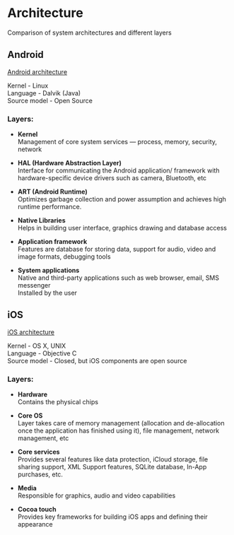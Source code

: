 # Architecture
Comparison of system architectures and different layers

## Android
[Android architecture](photos/architecture-android.png)

Kernel - Linux  
Language - Dalvik (Java)  
Source model - Open Source

### Layers:  

*   **Kernel**      
        Management of core system services — process, memory, security, network

*   **HAL (Hardware Abstraction Layer)**  
        Interface for communicating the Android application/ framework with hardware-specific device drivers such as camera, Bluetooth, etc
*   **ART (Android Runtime)**  
        Optimizes garbage collection and power assumption and achieves high runtime performance.
*   **Native Libraries**  
        Helps in building user interface, graphics drawing and database access
*	**Application framework**  
        Features are database for storing data, support for audio, video and image formats, debugging tools
*	**System applications**  
        Native and third-party applications such as web browser, email, SMS messenger   
        Installed by the user

## iOS
[iOS architecture](photos/architecture-ios.png)

Kernel - OS X, UNIX  
Language -  Objective C  
Source model -  Closed, but iOS components are open source

### Layers:  

*   **Hardware**      
        Contains the physical chips

*   **Core OS**  
        Layer takes care of memory management
(allocation and de-allocation once the application has
finished using it), file management, network management,
etc
*   **Core services**  
        Provides several features like data
protection, iCloud storage, file sharing support, XML Support
features, SQLite database, In-App purchases, etc.

*   **Media**  
        Responsible for graphics, audio and video
capabilities
*	**Cocoa touch**  
        Provides key frameworks for building iOS
apps and defining their appearance